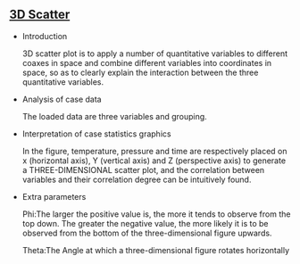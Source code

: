 ## [3D Scatter](/basic/scatter-3d)

- Introduction

  3D scatter plot is to apply a number of quantitative variables to different coaxes in space and combine different
  variables into coordinates in space, so as to clearly explain the interaction between the three quantitative
  variables.

- Analysis of case data

  The loaded data are three variables and grouping.

- Interpretation of case statistics graphics

  In the figure, temperature, pressure and time are respectively placed on x (horizontal axis), Y (vertical axis) and
  Z (perspective axis) to generate a THREE-DIMENSIONAL scatter plot, and the correlation between variables and their
  correlation degree can be intuitively found.

- Extra parameters

  Phi:The larger the positive value is, the more it tends to observe from the top down. The greater the negative value,
  the more likely it is to be observed from the bottom of the three-dimensional figure upwards.

  Theta:The Angle at which a three-dimensional figure rotates horizontally

